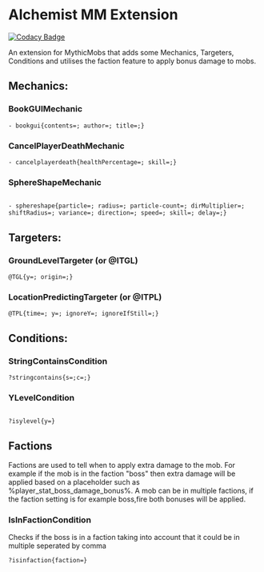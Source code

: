 # Alchemist MM Extension 

[![Codacy Badge](https://app.codacy.com/project/badge/Grade/5833d4e6d8a849c5ba05c4ad5458a43b)](https://app.codacy.com?utm_source=gh&utm_medium=referral&utm_content=&utm_campaign=Badge_grade)

An extension for MythicMobs that adds some Mechanics, Targeters, Conditions and utilises the faction feature to apply bonus damage to mobs.

## Mechanics:

### BookGUIMechanic

```
- bookgui{contents=; author=; title=;}
```

### CancelPlayerDeathMechanic

```
- cancelplayerdeath{healthPercentage=; skill=;}
```

### SphereShapeMechanic

```

- sphereshape{particle=; radius=; particle-count=; dirMultiplier=; shiftRadius=; variance=; direction=; speed=; skill=; delay=;}
```
## Targeters:

### GroundLevelTargeter (or @ITGL)

```
@TGL{y=; origin=;}
```

### LocationPredictingTargeter (or @ITPL)

```
@TPL{time=; y=; ignoreY=; ignoreIfStill=;}
```

## Conditions:

### StringContainsCondition

```
?stringcontains{s=;c=;}
```

### YLevelCondition

```

?isylevel{y=}
```

## Factions

Factions are used to tell when to apply extra damage to the mob. For example if the mob is in the faction "boss" then extra damage will be applied based on a placeholder such as %player_stat_boss_damage_bonus%. A mob can be in multiple factions, if the faction setting is for example boss,fire both bonuses will be applied.

### IsInFactionCondition

Checks if the boss is in a faction taking into account that it could be in multiple seperated by comma
```
?isinfaction{faction=}
```
